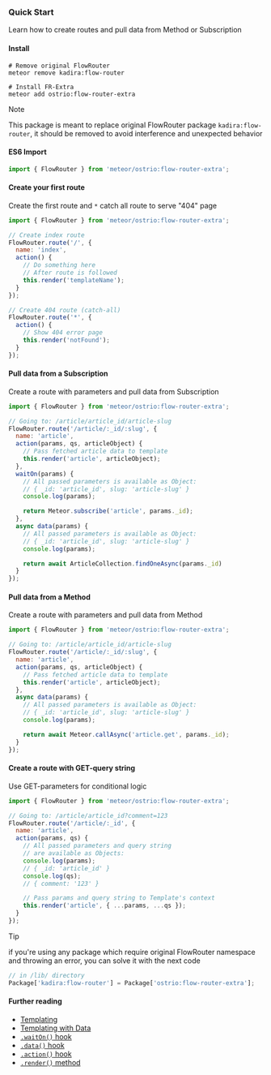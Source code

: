 ### Quick Start

Learn how to create routes and pull data from Method or Subscription

#### Install

```shell
# Remove original FlowRouter
meteor remove kadira:flow-router

# Install FR-Extra
meteor add ostrio:flow-router-extra
```

> [!NOTE]
> This package is meant to replace original FlowRouter package `kadira:flow-router`, it should be removed to avoid interference and unexpected behavior

#### ES6 Import

```js
import { FlowRouter } from 'meteor/ostrio:flow-router-extra';
```

#### Create your first route

Create the first route and `*` catch all route to serve "404" page

```js
import { FlowRouter } from 'meteor/ostrio:flow-router-extra';

// Create index route
FlowRouter.route('/', {
  name: 'index',
  action() {
    // Do something here
    // After route is followed
    this.render('templateName');
  }
});

// Create 404 route (catch-all)
FlowRouter.route('*', {
  action() {
    // Show 404 error page
    this.render('notFound');
  }
});
```

#### Pull data from a Subscription

Create a route with parameters and pull data from Subscription

```js
import { FlowRouter } from 'meteor/ostrio:flow-router-extra';

// Going to: /article/article_id/article-slug
FlowRouter.route('/article/:_id/:slug', {
  name: 'article',
  action(params, qs, articleObject) {
    // Pass fetched article data to template
    this.render('article', articleObject);
  },
  waitOn(params) {
    // All passed parameters is available as Object:
    // { _id: 'article_id', slug: 'article-slug' }
    console.log(params);

    return Meteor.subscribe('article', params._id);
  },
  async data(params) {
    // All passed parameters is available as Object:
    // { _id: 'article_id', slug: 'article-slug' }
    console.log(params);

    return await ArticleCollection.findOneAsync(params._id)
  }
});
```

#### Pull data from a Method

Create a route with parameters and pull data from Method

```js
import { FlowRouter } from 'meteor/ostrio:flow-router-extra';

// Going to: /article/article_id/article-slug
FlowRouter.route('/article/:_id/:slug', {
  name: 'article',
  action(params, qs, articleObject) {
    // Pass fetched article data to template
    this.render('article', articleObject);
  },
  async data(params) {
    // All passed parameters is available as Object:
    // { _id: 'article_id', slug: 'article-slug' }
    console.log(params);

    return await Meteor.callAsync('article.get', params._id);
  }
});
```

#### Create a route with GET-query string

Use GET-parameters for conditional logic

```js
import { FlowRouter } from 'meteor/ostrio:flow-router-extra';

// Going to: /article/article_id?comment=123
FlowRouter.route('/article/:_id', {
  name: 'article',
  action(params, qs) {
    // All passed parameters and query string
    // are available as Objects:
    console.log(params);
    // { _id: 'article_id' }
    console.log(qs);
    // { comment: '123' }

    // Pass params and query string to Template's context
    this.render('article', { ...params, ...qs });
  }
});
```

> [!TIP]
> if you're using any package which require original FlowRouter namespace and throwing an error, you can solve it with the next code

```js
// in /lib/ directory
Package['kadira:flow-router'] = Package['ostrio:flow-router-extra'];
```

#### Further reading

- [Templating](https://github.com/veliovgroup/flow-router/blob/master/docs/templating.md)
- [Templating with Data](https://github.com/veliovgroup/flow-router/blob/master/docs/templating-with-data.md)
- [`.waitOn()` hook](https://github.com/veliovgroup/flow-router/blob/master/docs/hooks/waitOn.md)
- [`.data()` hook](https://github.com/veliovgroup/flow-router/blob/master/docs/hooks/data.md)
- [`.action()` hook](https://github.com/veliovgroup/flow-router/blob/master/docs/hooks/action.md)
- [`.render()` method](https://github.com/veliovgroup/flow-router/blob/master/docs/api/render.md)
